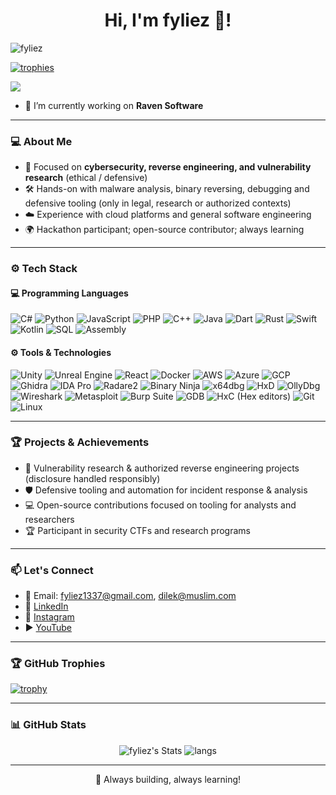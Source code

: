 <h1 align="center"> Hi, I'm fyliez 👋! </h1>

<p align="left">
  <img src="https://komarev.com/ghpvc/?username=fyliez&base=150000&label=Profile%20views&color=0e75b6&style=flat" alt="fyliez" />
</p>

<p align="left">
  <a href="https://github.com/ryo-ma/github-profile-trophy" target="_blank">
    <img src="https://github-profile-trophy.vercel.app/?username=fyliez&theme=onestar&no-frame=true&margin-w=15" alt="trophies" />
  </a>
</p>

<p align="left">
  <a href="https://twitter.com/fyliez" target="_blank">
    <img src="https://img.shields.io/twitter/follow/?logo=twitter&style=for-the-badge">
  </a>
</p>

- 🔭 I’m currently working on **Raven Software**

---

### 💻 About Me

- 🔐 Focused on **cybersecurity, reverse engineering, and vulnerability research** (ethical / defensive)  
- 🛠️ Hands-on with malware analysis, binary reversing, debugging and defensive tooling (only in legal, research or authorized contexts)  
- ☁️ Experience with cloud platforms and general software engineering  
- 🌍 Hackathon participant; open-source contributor; always learning

---

### ⚙️ Tech Stack

#### 💻 Programming Languages
![C#](https://img.shields.io/badge/C%23-239120?style=flat&logo=c-sharp&logoColor=white)
![Python](https://img.shields.io/badge/Python-3776AB?style=flat&logo=python&logoColor=white)
![JavaScript](https://img.shields.io/badge/JavaScript-F7DF1E?style=flat&logo=javascript&logoColor=black)
![PHP](https://img.shields.io/badge/PHP-777BB4?style=flat&logo=php&logoColor=white)
![C++](https://img.shields.io/badge/C++-00599C?style=flat&logo=c%2B%2B&logoColor=white)
![Java](https://img.shields.io/badge/Java-007396?style=flat&logo=java&logoColor=white)
![Dart](https://img.shields.io/badge/Dart-0175C2?style=flat&logo=dart&logoColor=white)
![Rust](https://img.shields.io/badge/Rust-000000?style=flat&logo=rust&logoColor=white)
![Swift](https://img.shields.io/badge/Swift-FA7343?style=flat&logo=swift&logoColor=white)
![Kotlin](https://img.shields.io/badge/Kotlin-0095D5?style=flat&logo=kotlin&logoColor=white)
![SQL](https://img.shields.io/badge/SQL-4479A1?style=flat&logo=mysql&logoColor=white)
![Assembly](https://img.shields.io/badge/Assembly-6E6E6E?style=flat)

#### ⚙️ Tools & Technologies
![Unity](https://img.shields.io/badge/Unity-000000?style=flat&logo=unity&logoColor=white)
![Unreal Engine](https://img.shields.io/badge/Unreal%20Engine-0E1128?style=flat&logo=unreal-engine&logoColor=white)
![React](https://img.shields.io/badge/React-61DAFB?style=flat&logo=react&logoColor=black)
![Docker](https://img.shields.io/badge/Docker-2496ED?style=flat&logo=docker&logoColor=white)
![AWS](https://img.shields.io/badge/AWS-232F3E?style=flat&logo=amazon-aws&logoColor=white)
![Azure](https://img.shields.io/badge/Azure-0078D4?style=flat&logo=microsoft-azure&logoColor=white)
![GCP](https://img.shields.io/badge/Google%20Cloud-F9AB00?style=flat&logo=google-cloud&logoColor=white)
![Ghidra](https://img.shields.io/badge/Ghidra-4C4C4C?style=flat)
![IDA Pro](https://img.shields.io/badge/IDA%20Pro-8A2BE2?style=flat)
![Radare2](https://img.shields.io/badge/Radare2-222222?style=flat)
![Binary Ninja](https://img.shields.io/badge/Binary%20Ninja-1F8ACB?style=flat)
![x64dbg](https://img.shields.io/badge/x64dbg-0A0A0A?style=flat)
![HxD](https://img.shields.io/badge/HxD-1E90FF?style=flat)
![OllyDbg](https://img.shields.io/badge/OllyDbg-333333?style=flat)
![Wireshark](https://img.shields.io/badge/Wireshark-3BA4FF?style=flat)
![Metasploit](https://img.shields.io/badge/Metasploit-8A2BE2?style=flat)
![Burp Suite](https://img.shields.io/badge/Burp%20Suite-FF5A5F?style=flat)
![GDB](https://img.shields.io/badge/GDB-3A3A3A?style=flat)
![HxC (Hex editors)](https://img.shields.io/badge/Hex-editor-HxD%2C%20010Editor?style=flat)
![Git](https://img.shields.io/badge/Git-F05032?style=flat&logo=git&logoColor=white)
![Linux](https://img.shields.io/badge/Linux-FCC624?style=flat&logo=linux&logoColor=black)

---

### 🏆 Projects & Achievements

- 🔎 Vulnerability research & authorized reverse engineering projects (disclosure handled responsibly)  
- 🛡️ Defensive tooling and automation for incident response & analysis  
- 💻 Open-source contributions focused on tooling for analysts and researchers  
- 🏆 Participant in security CTFs and research programs

---

### 📫 Let's Connect

- 📩 Email: [fyliez1337@gmail.com](mailto:fyliez1337@gmail.com), [dilek@muslim.com](mailto:dilek@muslim.com)  
- 💼 [LinkedIn](https://www.linkedin.com/in/fyliez-baba-95b67a220/)
- 📸 [Instagram](https://instagram.com/_fyliez)  
- ▶️ [YouTube](https://www.youtube.com/c/fyliez)

---

### 🏆 GitHub Trophies

[![trophy](https://github-profile-trophy.vercel.app/?username=fyliez&theme=radical&column=4&margin-w=15&margin-h=15)](https://github.com/ryo-ma/github-profile-trophy)

---

### 📊 GitHub Stats

<p align="center">
  <img src="https://github-readme-stats.vercel.app/api?username=fyliez&show_icons=true&theme=radical" alt="fyliez's Stats"/>
  <img src="https://github-readme-stats.vercel.app/api/top-langs/?username=fyliez&layout=compact&theme=radical" alt="langs"/>
</p>

---

<p align="center">🚀 Always building, always learning!</p>
